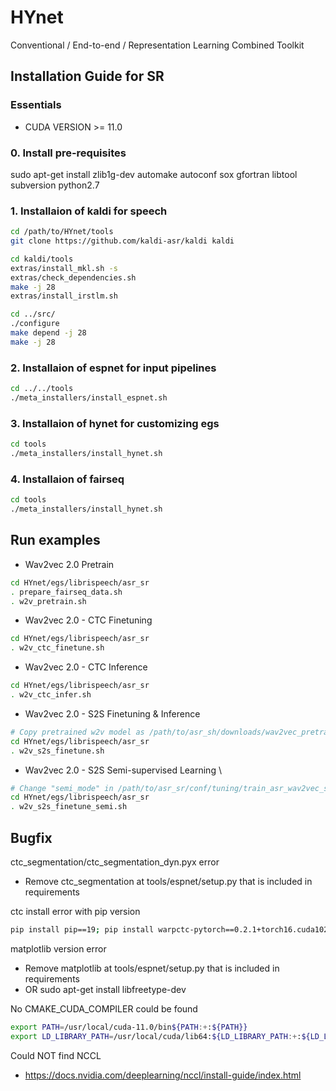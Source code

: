 # HYnet
Conventional / End-to-end / Representation Learning Combined Toolkit

## Installation Guide for SR

### Essentials
- CUDA VERSION >= 11.0

### 0. Install pre-requisites
sudo apt-get install zlib1g-dev automake autoconf sox gfortran libtool subversion python2.7

### 1. Installaion of kaldi for speech
```bash
cd /path/to/HYnet/tools
git clone https://github.com/kaldi-asr/kaldi kaldi

cd kaldi/tools
extras/install_mkl.sh -s
extras/check_dependencies.sh
make -j 28
extras/install_irstlm.sh

cd ../src/
./configure
make depend -j 28
make -j 28
```

### 2. Installaion of espnet for input pipelines
```bash
cd ../../tools
./meta_installers/install_espnet.sh
```

### 3. Installaion of hynet for customizing egs
```bash
cd tools
./meta_installers/install_hynet.sh
```

### 4. Installaion of fairseq
```bash
cd tools
./meta_installers/install_hynet.sh
```

## Run examples
- Wav2vec 2.0 Pretrain
```bash
cd HYnet/egs/librispeech/asr_sr
. prepare_fairseq_data.sh
. w2v_pretrain.sh
```

- Wav2vec 2.0 - CTC Finetuning
```bash
cd HYnet/egs/librispeech/asr_sr
. w2v_ctc_finetune.sh
```

- Wav2vec 2.0 - CTC Inference
```bash
cd HYnet/egs/librispeech/asr_sr
. w2v_ctc_infer.sh
```

- Wav2vec 2.0 - S2S Finetuning & Inference
```bash
# Copy pretrained w2v model as /path/to/asr_sh/downloads/wav2vec_pretrained_models/libri960_big.pt
cd HYnet/egs/librispeech/asr_sr
. w2v_s2s_finetune.sh
```

- Wav2vec 2.0 - S2S Semi-supervised Learning \
```bash
# Change "semi_mode" in /path/to/asr_sr/conf/tuning/train_asr_wav2vec_s2s_semi.yaml
cd HYnet/egs/librispeech/asr_sr
. w2v_s2s_finetune_semi.sh
```

## Bugfix

ctc_segmentation/ctc_segmentation_dyn.pyx error
- Remove ctc_segmentation at tools/espnet/setup.py that is included in requirements

ctc install error with pip version
```bash
pip install pip==19; pip install warpctc-pytorch==0.2.1+torch16.cuda102
```

matplotlib version error
- Remove matplotlib at tools/espnet/setup.py that is included in requirements
- OR sudo apt-get install libfreetype-dev

No CMAKE_CUDA_COMPILER could be found
```bash
export PATH=/usr/local/cuda-11.0/bin${PATH:+:${PATH}}
export LD_LIBRARY_PATH=/usr/local/cuda/lib64:${LD_LIBRARY_PATH:+:${LD_LIBRARY_PATH}}
```

Could NOT find NCCL
- https://docs.nvidia.com/deeplearning/nccl/install-guide/index.html
